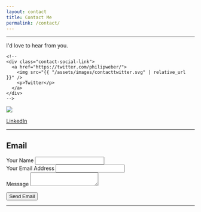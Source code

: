 ```yaml
---
layout: contact
title: Contact Me
permalink: /contact/
---
```


---
I'd love to hear from you.

<!--
  <div class="contact-social">
    <!--
    <div class="contact-social-link">
      <a href="https://www.instagram.com/philipweber/">
        <img src="{{ "/assets/images/contact-instagram.svg" | relative_url }}" />
        <p>Instagram</p>
      </a>
    </div>
    -->
    <!--
    <div class="contact-social-link">
      <a href="https://twitter.com/philipweber/">
        <img src="{{ "/assets/images/contacttwitter.svg" | relative_url }}" />
        <p>Twitter</p>
      </a>
    </div>
    -->
  <div class="contact-social-link">
      <a href="https://www.linkedin.com/in/mark-t-wetzel-804b933/">
        <img src="{{ "/assets/images/contact-linkedin.svg" | relative_url }}" />
        <p>LinkedIn</p>
      </a>
    </div>
  </div>

---

## Email

<form name="contact" class="contact-form" action="https://getform.io/f/b0767e1d-3c74-44dd-8b24-e643a61b4dd1" method="POST">
  <div class="contact-form-personal-info">
    <div>
      <label for="name">Your Name</label>
      <input type="text" name="name" />
    </div>
    <div>
      <label for="email">Your Email Address</label>
      <input type="email" name="email" />
    </div>
  </div>
  <div class="contact-message">
    <label for="message">Message</label>
    <textarea name="message"></textarea>
  </div>
  <p>
    <button type="submit" class="btn-lrg btn-lrg-light btn-full-width-mobile">Send Email</button>
  </p>
</form>

---
